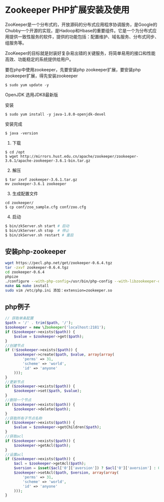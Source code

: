 # Zookeeper PHP扩展安装及使用

ZooKeeper是一个分布式的，开放源码的分布式应用程序协调服务，是Google的Chubby一个开源的实现，是Hadoop和Hbase的重要组件。它是一个为分布式应用提供一致性服务的软件，提供的功能包括：配置维护、域名服务、分布式同步、组服务等。

ZooKeeper的目标就是封装好复杂易出错的关键服务，将简单易用的接口和性能高效、功能稳定的系统提供给用户。

要在php中使用zookeeper，先要安装php zookeeper扩展，要安装php zookeeper扩展，得先安装zookeeper

```
$ sudo yum update -y
```
OpenJDK
选用JDK8最新版

安装
```
$ sudo yum install -y java-1.8.0-openjdk-devel
```
安装完成
```
$ java -version
```
1. 下载
```
$ cd /opt
$ wget http://mirrors.hust.edu.cn/apache/zookeeper/zookeeper-3.6.1/apache-zookeeper-3.6.1-bin.tar.gz
```
2. 解压
```
$ tar zxvf zookeeper-3.6.1.tar.gz
mv zookeeper-3.6.1 zookeeper
```
3. 生成配置文件
```
cd zookeeper/
$ cp conf/zoo_sample.cfg conf/zoo.cfg
```
4. 启动
```sh
$ bin/zkServer.sh start # 启动
$ bin/zkServer.sh stop  # 停止
$ bin/zkServer.sh restart # 重启
```

## 安装php-zookeeper
```sh
wget https://pecl.php.net/get/zookeeper-0.6.4.tgz
tar -zxvf zookeeper-0.6.4.tgz
cd zookeeper-0.6.4
phpize
./configure --with-php-config=/usr/bin/php-config --with-libzookeeper-dir=/usr/local/zookeeper-lib/
make && make install
sudo vim /etc/php.ini 添加：extension=zookeeper.so
```

## php例子

```php
// 获取单条配置
$path = '/' . trim($path, '/');
$zookeeper = new \Zookeeper('localhost:2181');
if ($zookeeper->exists($path)) {
    $value = $zookeeper->get($path);
}
//创建节点
if (!$zookeeper->exists($path)) {
    $zookeeper->create($path, $value, array(array(
        'perms' => 31,
        'scheme' => 'world',
        'id' => 'anyone'
    )));
}
//更新节点
if ($zookeeper->exists($path)) {
    $zookeeper->set($path, $value);
}
//删除一个节点
if ($zookeeper->exists($path)) {
    $zookeeper->delete($path);
}
//获取所有子节点名称
if ($zookeeper->exists($path)) {
    $value = $zookeeper->getChildren($path);
}
//获取acl
if ($zookeeper->exists($path)) {
    $zookeeper->getAcl($path);
}
//设置acl
if ($zookeeper->exists($path)) {
    $acl = $zookeeper->getAcl($path);
    $version = isset($acl['0']['aversion']) ? $acl['0']['aversion'] : 0;
    $zookeeper->setAcl($path, $version, array(array(
        'perms' => 31,
        'scheme' => 'world',
        'id' => 'anyone'
    )));
}
```